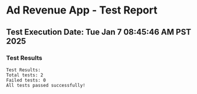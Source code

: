 # Ad Revenue App - Test Report

## Test Execution Date: Tue Jan  7 08:45:46 AM PST 2025

### Test Results
```
Test Results:
Total tests: 2
Failed tests: 0
All tests passed successfully!
```
